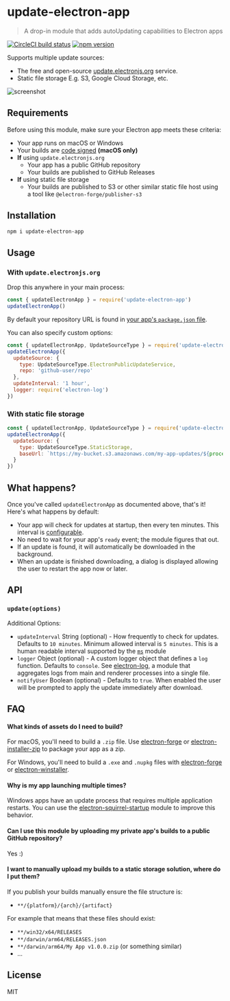 # update-electron-app

> A drop-in module that adds autoUpdating capabilities to Electron apps

[![CircleCI build status](https://circleci.com/gh/electron/update-electron-app/tree/main.svg?style=shield)](https://circleci.com/gh/electron/update-electron-app/tree/main)
[![npm version](http://img.shields.io/npm/v/update-electron-app.svg)](https://npmjs.org/package/update-electron-app)

Supports multiple update sources:
* The free and open-source [update.electronjs.org](https://update.electronjs.org) service.
* Static file storage E.g. S3, Google Cloud Storage, etc.

![screenshot](screenshot.png)

## Requirements

Before using this module, make sure your Electron app meets these criteria:

- Your app runs on macOS or Windows
- Your builds are [code signed] **(macOS only)**
- **If** using `update.electronjs.org`
  - Your app has a public GitHub repository
  - Your builds are published to GitHub Releases
- **If** using static file storage
  - Your builds are published to S3 or other similar static file host using a tool like `@electron-forge/publisher-s3`

## Installation

```sh
npm i update-electron-app
```

## Usage

### With `update.electronjs.org`

Drop this anywhere in your main process:

```js
const { updateElectronApp } = require('update-electron-app')
updateElectronApp()
```

By default your repository URL is found in [your app's `package.json` file](https://docs.npmjs.com/cli/v9/configuring-npm/package-json#repository).

You can also specify custom options:

```js
const { updateElectronApp, UpdateSourceType } = require('update-electron-app')
updateElectronApp({
  updateSource: {
    type: UpdateSourceType.ElectronPublicUpdateService,
    repo: 'github-user/repo'
  },
  updateInterval: '1 hour',
  logger: require('electron-log')
})
```

### With static file storage

```js
const { updateElectronApp, UpdateSourceType } = require('update-electron-app')
updateElectronApp({
  updateSource: {
    type: UpdateSourceType.StaticStorage,
    baseUrl: `https://my-bucket.s3.amazonaws.com/my-app-updates/${process.platform}/${process.arch}`
  }
})
```

## What happens?

Once you've called `updateElectronApp` as documented above, that's it! Here's what happens by default:

- Your app will check for updates at startup, then every ten minutes. This interval is [configurable](#API).
- No need to wait for your app's `ready` event; the module figures that out.
- If an update is found, it will automatically be downloaded in the background.
- When an update is finished downloading, a dialog is displayed allowing the user to restart the app now or later.

## API

### `update(options)`

Additional Options:

- `updateInterval` String (optional) - How frequently to check for updates. Defaults to `10 minutes`. Minimum allowed interval is `5 minutes`. This is a human readable interval supported by the [`ms`](https://github.com/vercel/ms#readme) module
- `logger` Object (optional) - A custom logger object that defines a `log` function. Defaults to `console`. See [electron-log](https://github.com/megahertz/electron-log), a module that aggregates logs from main and renderer processes into a single file.
- `notifyUser` Boolean (optional) - Defaults to `true`.  When enabled the user will be
  prompted to apply the update immediately after download.

## FAQ

#### What kinds of assets do I need to build?

For macOS, you'll need to build a `.zip` file.
Use [electron-forge] or [electron-installer-zip] to package your app as a zip.

For Windows, you'll need to build a `.exe` and `.nupkg` files with [electron-forge] or [electron-winstaller].

#### Why is my app launching multiple times?

Windows apps have an update process that requires multiple application restarts.
You can use the [electron-squirrel-startup](https://github.com/mongodb-js/electron-squirrel-startup) module to improve this
behavior.

#### Can I use this module by uploading my private app's builds to a public GitHub repository?

Yes :)

#### I want to manually upload my builds to a static storage solution, where do I put them?

If you publish your builds manually ensure the file structure is:
* `**/{platform}/{arch}/{artifact}`

For example that means that these files should exist:
* `**/win32/x64/RELEASES`
* `**/darwin/arm64/RELEASES.json`
* `**/darwin/arm64/My App v1.0.0.zip` (or something similar)
* ...


## License

MIT

[electron-forge]: https://github.com/electron/forge
[electron-installer-zip]: https://github.com/electron-userland/electron-installer-zip
[electron-winstaller]: https://github.com/electron/windows-installer
[code signed]: https://www.electronjs.org/docs/latest/tutorial/code-signing
